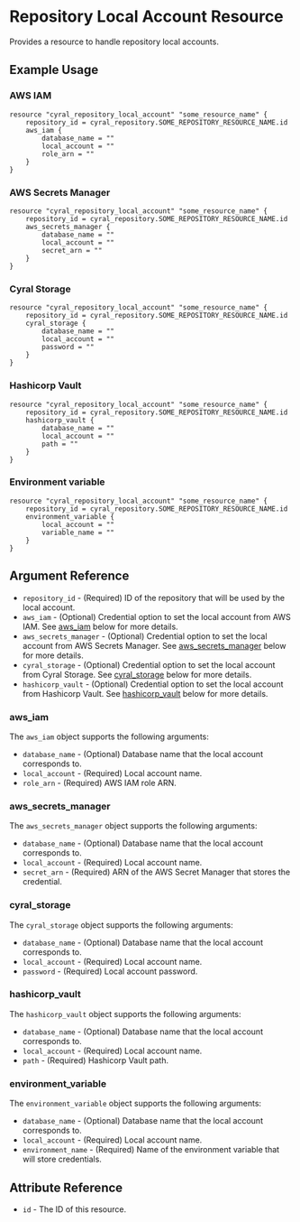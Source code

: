# Repository Local Account Resource

Provides a resource to handle repository local accounts.

## Example Usage

### AWS IAM

```hcl
resource "cyral_repository_local_account" "some_resource_name" {
    repository_id = cyral_repository.SOME_REPOSITORY_RESOURCE_NAME.id
    aws_iam {
        database_name = ""
        local_account = ""
        role_arn = ""
    }
}
```

### AWS Secrets Manager

```hcl
resource "cyral_repository_local_account" "some_resource_name" {
    repository_id = cyral_repository.SOME_REPOSITORY_RESOURCE_NAME.id
    aws_secrets_manager {
        database_name = ""
        local_account = ""
        secret_arn = ""
    }
}
```

### Cyral Storage

```hcl
resource "cyral_repository_local_account" "some_resource_name" {
    repository_id = cyral_repository.SOME_REPOSITORY_RESOURCE_NAME.id
    cyral_storage {
        database_name = ""
        local_account = ""
        password = ""
    }
}
```

### Hashicorp Vault

```hcl
resource "cyral_repository_local_account" "some_resource_name" {
    repository_id = cyral_repository.SOME_REPOSITORY_RESOURCE_NAME.id
    hashicorp_vault {
        database_name = ""
        local_account = ""
        path = ""
    }
}
```

### Environment variable

```hcl
resource "cyral_repository_local_account" "some_resource_name" {
    repository_id = cyral_repository.SOME_REPOSITORY_RESOURCE_NAME.id
    environment_variable {
        local_account = ""
        variable_name = ""
    }
}
```

## Argument Reference

- `repository_id` - (Required) ID of the repository that will be used by the local account.
- `aws_iam` - (Optional) Credential option to set the local account from AWS IAM. See [aws_iam](#aws_iam) below for more details.
- `aws_secrets_manager` - (Optional) Credential option to set the local account from AWS Secrets Manager. See [aws_secrets_manager](#aws_secrets_manager) below for more details.
- `cyral_storage` - (Optional) Credential option to set the local account from Cyral Storage. See [cyral_storage](#cyral_storage) below for more details.
- `hashicorp_vault` - (Optional) Credential option to set the local account from Hashicorp Vault. See [hashicorp_vault](#hashicorp_vault) below for more details.

### aws_iam

The `aws_iam` object supports the following arguments:

- `database_name` - (Optional) Database name that the local account corresponds to.
- `local_account` - (Required) Local account name.
- `role_arn` - (Required) AWS IAM role ARN.

### aws_secrets_manager

The `aws_secrets_manager` object supports the following arguments:

- `database_name` - (Optional) Database name that the local account corresponds to.
- `local_account` - (Required) Local account name.
- `secret_arn` - (Required) ARN of the AWS Secret Manager that stores the credential.

### cyral_storage

The `cyral_storage` object supports the following arguments:

- `database_name` - (Optional) Database name that the local account corresponds to.
- `local_account` - (Required) Local account name.
- `password` - (Required) Local account password.

### hashicorp_vault

The `hashicorp_vault` object supports the following arguments:

- `database_name` - (Optional) Database name that the local account corresponds to.
- `local_account` - (Required) Local account name.
- `path` - (Required) Hashicorp Vault path.

### environment_variable

The `environment_variable` object supports the following arguments:

- `database_name` - (Optional) Database name that the local account corresponds to.
- `local_account` - (Required) Local account name.
- `environment_name` - (Required) Name of the environment variable that will store credentials.

## Attribute Reference

- `id` - The ID of this resource.
